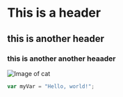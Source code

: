 # This is a header
## this is another header
### this is another another heaader

![Image of cat](https://th.bing.com/th/id/R.6fbe70b14b28d37adb5e7bf4110a125f?rik=5b1DLz42HmLSAQ&riu=http%3a%2f%2f4.bp.blogspot.com%2f-6Gur5leMULA%2fUW7clZ7VTLI%2fAAAAAAAAhxI%2fYEN6kYrK20Y%2fs1600%2ffunny-cat-pictures-046-019.jpg&ehk=SDZ7VK%2fHtk55eiTOsgFSH2d%2b%2faYQPsRKS668xYpBfks%3d&risl=&pid=ImgRaw&r=0)

``` javascript
var myVar = "Hello, world!";
```
